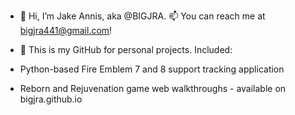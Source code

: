 - 👋 Hi, I’m Jake Annis, aka @BIGJRA. 📫 You can reach me at bigjra441@gmail.com!

- 👀 This is my GitHub for personal projects. Included:

- Python-based Fire Emblem 7 and 8 support tracking application

- Reborn and Rejuvenation game web walkthroughs - available on bigjra.github.io



<!---
BIGJRA/BIGJRA is a ✨ special ✨ repository because its `README.md` (this file) appears on your GitHub profile.
You can click the Preview link to take a look at your changes.
--->
